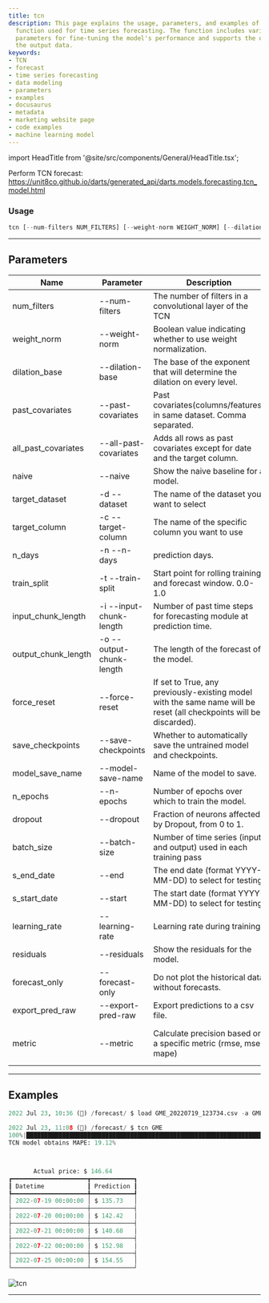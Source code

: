 ```yaml
---
title: tcn
description: This page explains the usage, parameters, and examples of the TCN forecast
  function used for time series forecasting. The function includes various adjustable
  parameters for fine-tuning the model's performance and supports the option to save
  the output data.
keywords:
- TCN
- forecast
- time series forecasting
- data modeling
- parameters
- examples
- docusaurus
- metadata
- marketing website page
- code examples
- machine learning model
---
```


import HeadTitle from '@site/src/components/General/HeadTitle.tsx';

<HeadTitle title="forecast /tcn - Reference | OpenBB Terminal Docs" />

Perform TCN forecast: https://unit8co.github.io/darts/generated_api/darts.models.forecasting.tcn_model.html

### Usage

```python wordwrap
tcn [--num-filters NUM_FILTERS] [--weight-norm WEIGHT_NORM] [--dilation-base DILATION_BASE] [--past-covariates PAST_COVARIATES] [--all-past-covariates] [--naive] [-d {AAPL}] [-c TARGET_COLUMN] [-n N_DAYS] [-t TRAIN_SPLIT] [-i INPUT_CHUNK_LENGTH] [-o OUTPUT_CHUNK_LENGTH] [--force-reset FORCE_RESET] [--save-checkpoints SAVE_CHECKPOINTS] [--model-save-name MODEL_SAVE_NAME] [--n-epochs N_EPOCHS] [--dropout DROPOUT] [--batch-size BATCH_SIZE] [--end S_END_DATE] [--start S_START_DATE] [--learning-rate LEARNING_RATE] [--residuals] [--forecast-only] [--export-pred-raw] [--metric {rmse,mse,mape,smape}]
```

---

## Parameters

| Name | Parameter | Description | Default | Optional | Choices |
| ---- | --------- | ----------- | ------- | -------- | ------- |
| num_filters | --num-filters | The number of filters in a convolutional layer of the TCN | 3 | True | None |
| weight_norm | --weight-norm | Boolean value indicating whether to use weight normalization. | True | True | None |
| dilation_base | --dilation-base | The base of the exponent that will determine the dilation on every level. | 2 | True | None |
| past_covariates | --past-covariates | Past covariates(columns/features) in same dataset. Comma separated. | None | True | None |
| all_past_covariates | --all-past-covariates | Adds all rows as past covariates except for date and the target column. | False | True | None |
| naive | --naive | Show the naive baseline for a model. | False | True | None |
| target_dataset | -d  --dataset | The name of the dataset you want to select | None | True | AAPL |
| target_column | -c  --target-column | The name of the specific column you want to use | close | True | None |
| n_days | -n  --n-days | prediction days. | 5 | True | None |
| train_split | -t  --train-split | Start point for rolling training and forecast window. 0.0-1.0 | 0.85 | True | None |
| input_chunk_length | -i  --input-chunk-length | Number of past time steps for forecasting module at prediction time. | 14 | True | None |
| output_chunk_length | -o  --output-chunk-length | The length of the forecast of the model. | 5 | True | None |
| force_reset | --force-reset | If set to True, any previously-existing model with the same name will be reset (all checkpoints will be discarded). | True | True | None |
| save_checkpoints | --save-checkpoints | Whether to automatically save the untrained model and checkpoints. | True | True | None |
| model_save_name | --model-save-name | Name of the model to save. | tcn_model | True | None |
| n_epochs | --n-epochs | Number of epochs over which to train the model. | 300 | True | None |
| dropout | --dropout | Fraction of neurons affected by Dropout, from 0 to 1. | 0.1 | True | None |
| batch_size | --batch-size | Number of time series (input and output) used in each training pass | 32 | True | None |
| s_end_date | --end | The end date (format YYYY-MM-DD) to select for testing | None | True | None |
| s_start_date | --start | The start date (format YYYY-MM-DD) to select for testing | None | True | None |
| learning_rate | --learning-rate | Learning rate during training. | 0.001 | True | None |
| residuals | --residuals | Show the residuals for the model. | False | True | None |
| forecast_only | --forecast-only | Do not plot the historical data without forecasts. | False | True | None |
| export_pred_raw | --export-pred-raw | Export predictions to a csv file. | False | True | None |
| metric | --metric | Calculate precision based on a specific metric (rmse, mse, mape) | mape | True | rmse, mse, mape, smape |


---

## Examples

```python
2022 Jul 23, 10:36 (🦋) /forecast/ $ load GME_20220719_123734.csv -a GME

2022 Jul 23, 11:08 (🦋) /forecast/ $ tcn GME
100%|██████████████████████████████████████████████████████████████████████████████████████████████████████████████████████████████████████████████████████████████████████████████████████████████████████████████| 115/115 [00:0100:00, 111.85it/s]
TCN model obtains MAPE: 19.12%



       Actual price: $ 146.64
┏━━━━━━━━━━━━━━━━━━━━━┳━━━━━━━━━━━━┓
┃ Datetime            ┃ Prediction ┃
┡━━━━━━━━━━━━━━━━━━━━━╇━━━━━━━━━━━━┩
│ 2022-07-19 00:00:00 │ $ 135.73   │
├─────────────────────┼────────────┤
│ 2022-07-20 00:00:00 │ $ 142.42   │
├─────────────────────┼────────────┤
│ 2022-07-21 00:00:00 │ $ 140.68   │
├─────────────────────┼────────────┤
│ 2022-07-22 00:00:00 │ $ 152.98   │
├─────────────────────┼────────────┤
│ 2022-07-25 00:00:00 │ $ 154.55   │
└─────────────────────┴────────────┘
```
![tcn](https://user-images.githubusercontent.com/72827203/180615408-ac6f9289-c3e9-486f-b262-701ef1906373.png)

---

